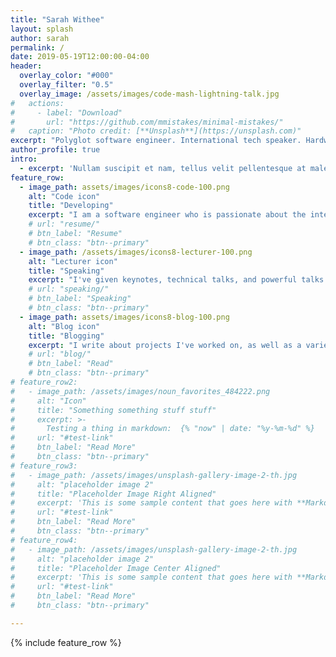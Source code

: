 ```yaml
---
title: "Sarah Withee"
layout: splash
author: sarah
permalink: /
date: 2019-05-19T12:00:00-04:00
header:
  overlay_color: "#000"
  overlay_filter: "0.5"
  overlay_image: /assets/images/code-mash-lightning-talk.jpg
#   actions:
#     - label: "Download"
#       url: "https://github.com/mmistakes/minimal-mistakes/"
#   caption: "Photo credit: [**Unsplash**](https://unsplash.com)"
excerpt: "Polyglot software engineer. International tech speaker. Hardware and robot tinkerer. Conference organizer. User of  100% organic sarcasm & puns."
author_profile: true
intro: 
  - excerpt: 'Nullam suscipit et nam, tellus velit pellentesque at malesuada, enim eaque. Quis nulla, netus tempor in diam gravida tincidunt, *proin faucibus* voluptate felis id sollicitudin. Centered with `type="center"`'
feature_row:
  - image_path: assets/images/icons8-code-100.png
    alt: "Code icon"
    title: "Developing"
    excerpt: "I am a software engineer who is passionate about the intersection of tech and people."
    # url: "resume/"
    # btn_label: "Resume"
    # btn_class: "btn--primary"
  - image_path: /assets/images/icons8-lecturer-100.png
    alt: "Lecturer icon"
    title: "Speaking"
    excerpt: "I've given keynotes, technical talks, and powerful talks capable of making people laugh and cry at the same time."
    # url: "speaking/"
    # btn_label: "Speaking"
    # btn_class: "btn--primary"
  - image_path: assets/images/icons8-blog-100.png
    alt: "Blog icon"
    title: "Blogging"
    excerpt: "I write about projects I've worked on, as well as a variety of other technical and personal topics."
    # url: "blog/"
    # btn_label: "Read"
    # btn_class: "btn--primary"
# feature_row2:
#   - image_path: /assets/images/noun_favorites_484222.png
#     alt: "Icon"
#     title: "Something something stuff stuff"
#     excerpt: >-
#       Testing a thing in markdown:  {% "now" | date: "%y-%m-%d" %}
#     url: "#test-link"
#     btn_label: "Read More"
#     btn_class: "btn--primary"
# feature_row3:
#   - image_path: /assets/images/unsplash-gallery-image-2-th.jpg
#     alt: "placeholder image 2"
#     title: "Placeholder Image Right Aligned"
#     excerpt: 'This is some sample content that goes here with **Markdown** formatting. Right aligned with `type="right"`'
#     url: "#test-link"
#     btn_label: "Read More"
#     btn_class: "btn--primary"
# feature_row4:
#   - image_path: /assets/images/unsplash-gallery-image-2-th.jpg
#     alt: "placeholder image 2"
#     title: "Placeholder Image Center Aligned"
#     excerpt: 'This is some sample content that goes here with **Markdown** formatting. Centered with `type="center"`'
#     url: "#test-link"
#     btn_label: "Read More"
#     btn_class: "btn--primary"

---
```


<!-- {% include feature_row id="intro" type="center" %} -->

{% include feature_row %}

<!-- {% include feature_row id="feature_row2" type="left" %} -->

<!-- {% include feature_row id="feature_row3" type="right" %} -->

<!-- {% include feature_row id="feature_row4" type="center" %} -->

